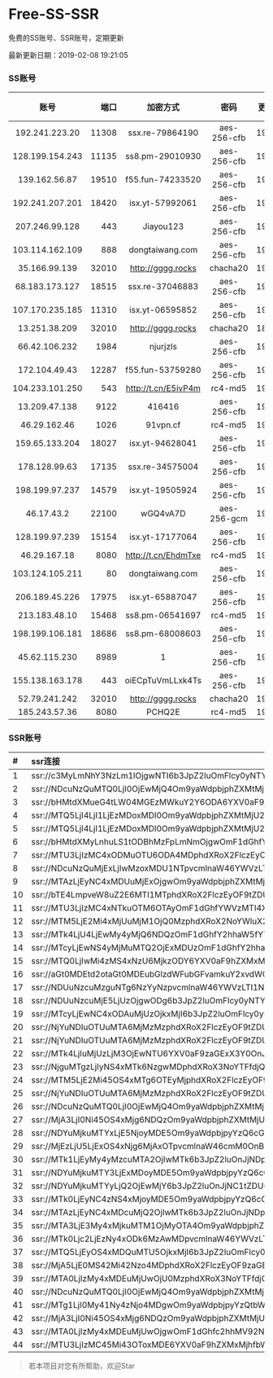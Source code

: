 # Free-SS-SSR

免费的SS账号、SSR账号，定期更新

最新更新日期：2019-02-08 19:21:05 

### SS账号

|账号|端口|加密方式|密码|更新时间|国家|
|:-----:|-----:|:----:|:----:|:----:|:----:|
|192.241.223.20|11308|ssx.re-79864190|aes-256-cfb|19:17:04|US|
|128.199.154.243|11135|ss8.pm-29010930|aes-256-cfb|19:17:05|SG|
|139.162.56.87|19510|f55.fun-74233520|aes-256-cfb|19:17:06|SG|
|192.241.207.201|18420|isx.yt-57992061|aes-256-cfb|19:17:04|US|
|207.246.99.128|443|Jiayou123|aes-256-cfb|19:17:11|US|
|103.114.162.109|888|dongtaiwang.com|aes-256-cfb|19:17:13|US|
|35.166.99.139|32010|http://gggg.rocks|chacha20|19:17:15|US|
|68.183.173.127|18515|ssx.re-37046883|aes-256-cfb|19:17:05|US|
|107.170.235.185|11310|isx.yt-06595852|aes-256-cfb|19:17:04|US|
|13.251.38.209|32010|http://gggg.rocks|chacha20|18:57:33|SG|
|66.42.106.232|1984|njurjzls|aes-256-cfb|19:17:13|US|
|172.104.49.43|12287|f55.fun-53759280|aes-256-cfb|19:17:05|SG|
|104.233.101.250|543|http://t.cn/E5ivP4m|rc4-md5|19:17:13|CA|
|13.209.47.138|9122|416416|aes-256-cfb|19:17:14|KR|
|46.29.162.46|1026|91vpn.cf|rc4-md5|19:12:36|RU|
|159.65.133.204|18027|isx.yt-94628041|aes-256-cfb|19:17:05|SG|
|178.128.99.63|17135|ssx.re-34575004|aes-256-cfb|19:17:05|SG|
|198.199.97.237|14579|isx.yt-19505924|aes-256-cfb|19:17:04|US|
|46.17.43.2|22100|wGQ4vA7D|aes-256-gcm|19:17:10|RU|
|128.199.97.239|15154|isx.yt-17177064|aes-256-cfb|19:17:05|SG|
|46.29.167.18|8080|http://t.cn/EhdmTxe|rc4-md5|19:17:15|RU|
|103.124.105.211|80|dongtaiwang.com|aes-256-cfb|19:17:10|US|
|206.189.45.226|17975|isx.yt-65887047|aes-256-cfb|19:17:06|SG|
|213.183.48.10|15468|ss8.pm-06541697|rc4-md5|19:17:04|RU|
|198.199.106.181|18686|ss8.pm-68008603|aes-256-cfb|19:17:04|US|
|45.62.115.230|8989|1|aes-256-cfb|19:17:12|US|
|155.138.163.178|443|oiECpTuVmLLxk4Ts|aes-256-cfb|19:17:14|US|
|52.79.241.242|32010|http://gggg.rocks|chacha20|19:17:23|KR|
|185.243.57.36|8080|PCHQ2E|rc4-md5|19:17:18|US|


### SSR账号

|#|ssr连接|
|:-----|:-----|
|1|ssr://c3MyLmNhY3NzLm1lOjgwNTI6b3JpZ2luOmFlcy0yNTYtY2ZiOnBsYWluOk5ERTBOekUxTkRreE1nLz9yZW1hcmtzPVUxTlNWRTlQVEY5T2IyUmxPdVNfaE9lOWwtYVdyeUEmZ3JvdXA9VjFkWExsTlRVbE5VVDA5TUxrTlBUUQ|
|2|ssr://NDcuNzQuMTQ0LjI0OjEwMjQ4Om9yaWdpbjphZXMtMjU2LWNmYjpwbGFpbjpabVJoYW5seWJtWnpaZy8_cmVtYXJrcz1VMU5TVkU5UFRGOU9iMlJsT3VhV3NPV0tvT1dkb1NEcG1MX3BoNHprdXBFJmdyb3VwPVYxZFhMbE5UVWxOVVQwOU1Ma05QVFE|
|3|ssr://bHMtdXMueG4tLW04MGEzMWkuY2Y6ODA6YXV0aF9jaGFpbl9hOm5vbmU6aHR0cF9wb3N0OlkzUmpaMlozWDJaeVpXVmZNV0ZpWkdRNVpUUS8_cmVtYXJrcz1VMU5TVkU5UFRGOU9iMlJsT3VlLWp1V2J2U0Rsalk3bm01dnBvYl9sdDU3b3BiX3BtNFhsbTc3bHVJTGt1cHJwcWF6cGdJb29RVzFoZW05dUtlV0ZyT1dQdU9hVnNPYU5ydVM0cmVXX2d3Jmdyb3VwPVYxZFhMbE5UVWxOVVQwOU1Ma05QVFE|
|4|ssr://MTQ5LjI4LjI1LjEzMDoxMDI0Om9yaWdpbjphZXMtMjU2LWNmYjpwbGFpbjpZbUZ1Ym1scWFYVnFhWFZpZFRnNC8_cmVtYXJrcz1VMU5TVkU5UFRGOU9iMlJsT3VlLWp1V2J2U0EmZ3JvdXA9VjFkWExsTlRVbE5VVDA5TUxrTlBUUQ|
|5|ssr://MTQ5LjI4LjI1LjEzMDoxMDI0Om9yaWdpbjphZXMtMjU2LWNmYjpwbGFpbjpZbUZ1Ym1scWFYVnFhWFZpZFRnNC8_cmVtYXJrcz1VMU5TVkU5UFRGOU9iMlJsT3VlLWp1V2J2U0EmZ3JvdXA9VjFkWExsTlRVbE5VVDA5TUxrTlBUUQ|
|6|ssr://bHMtdXMyLnhuLS1tODBhMzFpLmNmOjgwOmF1dGhfY2hhaW5fYTpub25lOmh0dHBfcG9zdDpZM1JqWjJaM1gyWnlaV1ZmWmpObU9EUXdaREkvP29iZnNwYXJhbT1iSE10ZFhNeUxuaHVMUzF0T0RCaE16RnBMbU5tJnJlbWFya3M9VTFOU1ZFOVBURjlPYjJSbE91ZS1qdVdidlNEa3Y0VGxpNUxsaG9qbHQ1N21zNkxuaWJubGhiQkJiV0Y2YjI3bWxiRG1qYTdrdUszbHY0TSZncm91cD1WMWRYTGxOVFVsTlVUMDlNTGtOUFRR|
|7|ssr://MTU3LjIzMC4xODMuOTU6ODA4MDphdXRoX2FlczEyOF9tZDU6YWVzLTI1Ni1jZmI6cGxhaW46Wm14NS8_cmVtYXJrcz1VMU5TVkU5UFRGOU9iMlJsT3VlLWp1V2J2U0EmZ3JvdXA9VjFkWExsTlRVbE5VVDA5TUxrTlBUUQ|
|8|ssr://NDcuNzQuMjExLjIwMzoxMDU1NTpvcmlnaW46YWVzLTI1Ni1jZmI6cGxhaW46YW5Ob1pHdGthV1Z1ZG10eloyRS8_cmVtYXJrcz1VMU5TVkU5UFRGOU9iMlJsT3VhWHBlYWNyQ0RwbUxfcGg0emt1cEUmZ3JvdXA9VjFkWExsTlRVbE5VVDA5TUxrTlBUUQ|
|9|ssr://MTAzLjEyNC4xMDUuMjExOjgwOm9yaWdpbjphZXMtMjU2LWNmYjpwbGFpbjpaRzl1WjNSaGFYZGhibWN1WTI5dC8_cmVtYXJrcz1VMU5TVkU5UFRGOU9iMlJsT3VTNm11V2txdVdjc09XTXVpQSZncm91cD1WMWRYTGxOVFVsTlVUMDlNTGtOUFRR|
|10|ssr://bTE4LmpveW8uZ2E6MTI1MTphdXRoX2FlczEyOF9tZDU6YWVzLTI1Ni1jZmI6aHR0cF9zaW1wbGU6TVRJek5EVS8_b2Jmc3BhcmFtPVlYcDFjbVV1YldsamNtOXpiMlowTG1OdmJRJnJlbWFya3M9VTFOU1ZFOVBURjlPYjJSbE91YVdyLWEwbS1hV2gtV3d2T1M2bWlBJmdyb3VwPVYxZFhMbE5UVWxOVVQwOU1Ma05QVFE|
|11|ssr://MTU3LjIzMC4xNTkuOTM6OTAyOmF1dGhfYWVzMTI4X21kNTphZXMtMTI4LWN0cjpwbGFpbjpOVE01TkRNNU5BLz9yZW1hcmtzPVUxTlNWRTlQVEY5T2IyUmxPdWUtanVXYnZTQSZncm91cD1WMWRYTGxOVFVsTlVUMDlNTGtOUFRR|
|12|ssr://MTM5LjE2Mi4xMjUuMjM1OjQ0MzphdXRoX2NoYWluX2E6bm9uZTpodHRwX3NpbXBsZTpkM2QzYlhsemMzSmpiSFZpLz9wcm90b3BhcmFtPU1USXpNVFk2Y0hGVVpFdHFjM056YzNNJnJlbWFya3M9VTFOU1ZFOVBURjlPYjJSbE91YVhwZWFjckNEa3VKemt1cXpwZzczbGs0SGx0NTNsakxwTWFXNXZaR1htbGJEbWphN2t1SzNsdjRNJmdyb3VwPVYxZFhMbE5UVWxOVVQwOU1Ma05QVFE|
|13|ssr://MTk4LjU4LjEwMy4yMjQ6NDQzOmF1dGhfY2hhaW5fYTpub25lOmh0dHBfc2ltcGxlOmQzZDNiWGx6YzNKamJIVmkvP3Byb3RvcGFyYW09TVRJek1UWTZjSEZVWkV0cWMzTnpjM00mcmVtYXJrcz1VMU5TVkU5UFRGOU9iMlJsT3VlLWp1V2J2U0EmZ3JvdXA9VjFkWExsTlRVbE5VVDA5TUxrTlBUUQ|
|14|ssr://MTcyLjEwNS4yMjMuMTQ2OjExMDUzOmF1dGhfY2hhaW5fYTpub25lOmh0dHBfc2ltcGxlOmQzZDNiWGx6YzNKamJIVmkvP3Byb3RvcGFyYW09TVRJek1UWTZjSEZVWkV0cWMzTnpjM00mcmVtYXJrcz1VMU5TVkU5UFRGOU9iMlJsT3VhWHBlYWNyQ0RrdUp6a3VxeE1hVzV2WkdYbWxiRG1qYTdrdUszbHY0TSZncm91cD1WMWRYTGxOVFVsTlVUMDlNTGtOUFRR|
|15|ssr://MTQ0LjIwMi4zMS4xNzU6MjkzODY6YXV0aF9hZXMxMjhfbWQ1OnJjNC1tZDU6cGxhaW46VTJoaGNtVlRVMUl1UmxWRFMwZEdWdy8_cmVtYXJrcz1VMU5TVkU5UFRGOU9iMlJsT3VlLWp1V2J2U0EmZ3JvdXA9VjFkWExsTlRVbE5VVDA5TUxrTlBUUQ|
|16|ssr://aGt0MDEtd2otaGt0MDEubGlzdWFubGFvamkuY2xvdWQ6NTg2OmF1dGhfYWVzMTI4X3NoYTE6YWVzLTI1Ni1jZmI6aHR0cF9zaW1wbGU6YkdsemRXRnViR0Z2YW1rdWJXVS8_b2Jmc3BhcmFtPU5UZGpNVGMmcHJvdG9wYXJhbT1PRE0wTXpwcGEwb3hiamcmcmVtYXJrcz1VMU5TVkU5UFRGOU9iMlJsT3VtbW1lYTRyeURubExYb3JxX25tNGpucDVIbW5JbnBtWkRsaGF6bGo3ZyZncm91cD1WMWRYTGxOVFVsTlVUMDlNTGtOUFRR|
|17|ssr://NDUuNzcuMzguNTg6NzYyNzpvcmlnaW46YWVzLTI1Ni1jZmI6cGxhaW46VURoUGNEbHJUVXgyU0ROcmRYbHRiUS8_cmVtYXJrcz1VMU5TVkU5UFRGOU9iMlJsT3VhV3NPV0tvT1dkb1NCRGFHOXZjR0htbGJEbWphN2t1SzNsdjRNJmdyb3VwPVYxZFhMbE5UVWxOVVQwOU1Ma05QVFE|
|18|ssr://NDUuNzcuMjE5LjUzOjgwODg6b3JpZ2luOmFlcy0yNTYtY2ZiOnBsYWluOk9ETXpORGN6T0RFLz9yZW1hcmtzPVUxTlNWRTlQVEY5T2IyUmxPdWUtanVXYnZTRG1sckRtczczb3BiX2x0NTdubXE3bWxxX2xqYUhuaWJubnU3UkRhRzl2Y0dIbWxiRG1qYTdrdUszbHY0TSZncm91cD1WMWRYTGxOVFVsTlVUMDlNTGtOUFRR|
|19|ssr://MTcyLjEwNC4xODAuMjUzOjkxMjI6b3JpZ2luOmFlcy0yNTYtY2ZiOnBsYWluOk5ERTJOREUyLz9yZW1hcmtzPVUxTlNWRTlQVEY5T2IyUmxPdWFXc09XS29PV2RvU0JNYVc1dlpHWG1sYkRtamE3a3VLM2x2NE0mZ3JvdXA9VjFkWExsTlRVbE5VVDA5TUxrTlBUUQ|
|20|ssr://NjYuNDIuOTUuMTA6MjMzMzphdXRoX2FlczEyOF9tZDU6YWVzLTEyOC1jdHI6cGxhaW46WVhOaGMyRnpNVEV5TVRFeS8_cmVtYXJrcz1VMU5TVkU5UFRGOU9iMlJsT3VlLWp1V2J2U0RsaXFEbGlLbm5wb19sc0x6a3Vwcmx0NTdsbktQbGpZN3BoNUhsanJfbWxxX21pWmpsaFl2cG9iX2x1SUpRWVdOWFpYTjA2WUNhNUwtaDVZV3M1WS00Jmdyb3VwPVYxZFhMbE5UVWxOVVQwOU1Ma05QVFE|
|21|ssr://NjYuNDIuOTUuMTA6MjMzMzphdXRoX2FlczEyOF9tZDU6YWVzLTEyOC1jdHI6cGxhaW46WVhOaGMyRnpNVEV5TVRFeS8_cmVtYXJrcz1VMU5TVkU5UFRGOU9iMlJsT3VlLWp1V2J2U0RsaXFEbGlLbm5wb19sc0x6a3Vwcmx0NTdsbktQbGpZN3BoNUhsanJfbWxxX21pWmpsaFl2cG9iX2x1SUpRWVdOWFpYTjA2WUNhNUwtaDVZV3M1WS00Jmdyb3VwPVYxZFhMbE5UVWxOVVQwOU1Ma05QVFE|
|22|ssr://MTk4LjIuMjUzLjM3OjEwNTU6YXV0aF9zaGExX3Y0OnJjNC1tZDU6cGxhaW46TWpreWJtRXhjMmcvP3JlbWFya3M9VTFOU1ZFOVBURjlPYjJSbE91ZS1qdVdidlNBJmdyb3VwPVYxZFhMbE5UVWxOVVQwOU1Ma05QVFE|
|23|ssr://NjguMTgzLjIyNS4xMTk6NzgwMDphdXRoX3NoYTFfdjQ6cmM0LW1kNS02OnBsYWluOmQySm5NVEl6TkRVMi8_b2Jmc3BhcmFtPTVMdVk2TFM1VTFOUzVvNm82STJRT25RdVkyNHZSVFZwZGxBMGJRJnByb3RvcGFyYW09ZEM1dFpTOVRVMUpUVlVJJnJlbWFya3M9VTFOU1ZFOVBURjlPYjJSbE91ZS1qdVdidlNBJmdyb3VwPVYxZFhMbE5UVWxOVVQwOU1Ma05QVFE|
|24|ssr://MTM5LjE2Mi45OS4xMTg6OTEyMjphdXRoX2FlczEyOF9tZDU6YWVzLTEyOC1jdHI6aHR0cF9zaW1wbGU6TkRFMk5ERTIvP3JlbWFya3M9VTFOU1ZFOVBURjlPYjJSbE91YVhwZWFjckNEa3VKemt1cXpwZzczbGs0SGx0NTNsakxwTWFXNXZaR1htbGJEbWphN2t1SzNsdjRNJmdyb3VwPVYxZFhMbE5UVWxOVVQwOU1Ma05QVFE|
|25|ssr://NjYuNDIuOTUuMTA6MjMzMzphdXRoX2FlczEyOF9tZDU6YWVzLTEyOC1jdHI6cGxhaW46WVhOaGMyRnpNVEV5TVRFeS8_cmVtYXJrcz1VMU5TVkU5UFRGOU9iMlJsT3VlLWp1V2J2U0RsaXFEbGlLbm5wb19sc0x6a3Vwcmx0NTdsbktQbGpZN3BoNUhsanJfbWxxX21pWmpsaFl2cG9iX2x1SUpRWVdOWFpYTjA2WUNhNUwtaDVZV3M1WS00Jmdyb3VwPVYxZFhMbE5UVWxOVVQwOU1Ma05QVFE|
|26|ssr://NDcuNzQuMTQ0LjI0OjEwMjQ4Om9yaWdpbjphZXMtMjU2LWNmYjpwbGFpbjpabVJoYW5seWJtWnpaZy8_cmVtYXJrcz1VMU5TVkU5UFRGOU9iMlJsT3VhV3NPV0tvT1dkb1NEcG1MX3BoNHprdXBFJmdyb3VwPVYxZFhMbE5UVWxOVVQwOU1Ma05QVFE|
|27|ssr://MjA3LjI0Ni45OS4xMjg6NDQzOm9yaWdpbjphZXMtMjU2LWNmYjpwbGFpbjpTbWxoZVc5MU1USXovP3JlbWFya3M9VTFOU1ZFOVBURjlPYjJSbE91ZS1qdVdidlNEbGlxRGxpS25ucG9fbHNMemt1cHJsdDU3bXRKdm1uWW5ubjdaMmRXeDBjdWFWc09hTnJ1UzRyZVdfZ3cmZ3JvdXA9VjFkWExsTlRVbE5VVDA5TUxrTlBUUQ|
|28|ssr://NDYuMjkuMTYxLjE5NjoyMDE5Om9yaWdpbjpyYzQ6cGxhaW46Ykc1amJpNXZjbWMvP3JlbWFya3M9VTFOU1ZFOVBURjlPYjJSbE91U19oT2U5bC1hV3J5QSZncm91cD1WMWRYTGxOVFVsTlVUMDlNTGtOUFRR|
|29|ssr://MjEzLjU5LjExOS4xNjg6MjAxOTpvcmlnaW46cmM0OnBsYWluOmJHNWpiaTV2Y21jLz9yZW1hcmtzPVUxTlNWRTlQVEY5T2IyUmxPdVNfaE9lOWwtYVdyeUEmZ3JvdXA9VjFkWExsTlRVbE5VVDA5TUxrTlBUUQ|
|30|ssr://MTk1LjEyMy4yMzcuMTA2OjIwMTk6b3JpZ2luOnJjNDpwbGFpbjpiRzVqYmk1dmNtYy8_cmVtYXJrcz1VMU5TVkU5UFRGOU9iMlJsT3VhV3NPV0tvT1dkb1NBJmdyb3VwPVYxZFhMbE5UVWxOVVQwOU1Ma05QVFE|
|31|ssr://NDYuMjkuMTY3LjExMDoyMDE5Om9yaWdpbjpyYzQ6cGxhaW46Ykc1amJpNXZjbWMvP3JlbWFya3M9VTFOU1ZFOVBURjlPYjJSbE91U19oT2U5bC1hV3J5QSZncm91cD1WMWRYTGxOVFVsTlVUMDlNTGtOUFRR|
|32|ssr://NDYuMjkuMTYyLjQ2OjEwMjY6b3JpZ2luOnJjNC1tZDU6cGxhaW46T1RGMmNHNHVZMlkvP3JlbWFya3M9VTFOU1ZFOVBURjlPYjJSbE91U19oT2U5bC1hV3J5QSZncm91cD1WMWRYTGxOVFVsTlVUMDlNTGtOUFRR|
|33|ssr://MTk0LjEyNC4zNS4xMjoyMDE5Om9yaWdpbjpyYzQ6cGxhaW46Ykc1amJpNXZjbWMvP3JlbWFya3M9VTFOU1ZFOVBURjlPYjJSbE91ZVJudVdqcXlBJmdyb3VwPVYxZFhMbE5UVWxOVVQwOU1Ma05QVFE|
|34|ssr://MTAzLjEyNC4xMDcuMjQ2OjIwMTk6b3JpZ2luOnJjNDpwbGFpbjpiRzVqYmk1dmNtYy8_cmVtYXJrcz1VMU5TVkU5UFRGOU9iMlJsT3VTNm11V2txdVdjc09XTXVpQSZncm91cD1WMWRYTGxOVFVsTlVUMDlNTGtOUFRR|
|35|ssr://MTA3LjE3My4xMjkuMTM1OjMyOTA4Om9yaWdpbjphZXMtMjU2LWNmYjpwbGFpbjpiWGx6YzNKamJIVmkvP3JlbWFya3M9VTFOU1ZFOVBURjlPYjJSbE91V01sLWUtanVXY3NPV011aUEmZ3JvdXA9VjFkWExsTlRVbE5VVDA5TUxrTlBUUQ|
|36|ssr://MTk0Ljc2LjEzNy4xODk6MzAwMDpvcmlnaW46YWVzLTI1Ni1jZmI6cGxhaW46ZVhoa1pYTjFMbmg1ZWpGcFpHcGthV1ZxWTI5bGIyTnFaVzlqYW1WdlptNXgvP3JlbWFya3M9VTFOU1ZFOVBURjlPYjJSbE91Vy10LVdidlNBJmdyb3VwPVYxZFhMbE5UVWxOVVQwOU1Ma05QVFE|
|37|ssr://MTQ5LjEyOS4xMDQuMTU5OjkxMjI6b3JpZ2luOmFlcy0yNTYtY2ZiOnBsYWluOk5ERTJOREUyLz9vYmZzcGFyYW09NUx1WTZMUzVVMU5TNW82bzZJMlFPblF1WTI0dlJUVnBkbEEwYlEmcHJvdG9wYXJhbT1kQzV0WlM5VFUxSlRWVUkmcmVtYXJrcz1VMU5TVkU5UFRGOU9iMlJsT3VlLWp1V2J2U0EmZ3JvdXA9VjFkWExsTlRVbE5VVDA5TUxrTlBUUQ|
|38|ssr://MjA5LjE0MS42Mi42Nzo4MDphdXRoX2FlczEyOF9zaGExOmFlcy0yNTYtY2ZiOmh0dHBfc2ltcGxlOk1UQXdNQS8_cmVtYXJrcz1VMU5TVkU5UFRGOU9iMlJsT3VlLWp1V2J2U0RsaXFEbGlLbm5wb19sc0x6a3Vwcmx0NTdsdkpmcGg0em9rcG5uaWJubHVJSkNkWGwyYmVXRnJPV1B1QSZncm91cD1WMWRYTGxOVFVsTlVUMDlNTGtOUFRR|
|39|ssr://MTA0LjIzMy4xMDEuMjUwOjU0MzphdXRoX3NoYTFfdjQ6cmM0LW1kNTpodHRwX3NpbXBsZTphSFIwY0RvdkwzUXVZMjR2UlRWcGRsQTBiUS8_b2Jmc3BhcmFtPTVMdVk2TFM1VTFOUzVvNm82STJRT25RdVkyNHZSVFZwZGxBMGJRJnByb3RvcGFyYW09ZEM1dFpTOVRVMUpUVlVJJnJlbWFya3M9VTFOU1ZFOVBURjlPYjJSbE91V01sLWUtanVXY3NPV011aUEmZ3JvdXA9VjFkWExsTlRVbE5VVDA5TUxrTlBUUQ|
|40|ssr://NDcuNzQuMTQ0LjI0OjEwMjQ4Om9yaWdpbjphZXMtMjU2LWNmYjpwbGFpbjpabVJoYW5seWJtWnpaZy8_cmVtYXJrcz1VMU5TVkU5UFRGOU9iMlJsT3VhV3NPV0tvT1dkb1NEcG1MX3BoNHprdXBFJmdyb3VwPVYxZFhMbE5UVWxOVVQwOU1Ma05QVFE|
|41|ssr://MTg1LjI0My41Ny4zNjo4MDgwOm9yaWdpbjpyYzQtbWQ1OnBsYWluOlVFTklVVEpGLz9yZW1hcmtzPVUxTlNWRTlQVEY5T2IyUmxPdVctdC1XYnZTQSZncm91cD1WMWRYTGxOVFVsTlVUMDlNTGtOUFRR|
|42|ssr://MjA3LjI0Ni45OS4xMjg6NDQzOm9yaWdpbjphZXMtMjU2LWNmYjpwbGFpbjpTbWxoZVc5MU1USXovP3JlbWFya3M9VTFOU1ZFOVBURjlPYjJSbE91ZS1qdVdidlNEbGlxRGxpS25ucG9fbHNMemt1cHJsdDU3bXRKdm1uWW5ubjdaMmRXeDBjdWFWc09hTnJ1UzRyZVdfZ3cmZ3JvdXA9VjFkWExsTlRVbE5VVDA5TUxrTlBUUQ|
|43|ssr://MTA0LjIzMy4xMDEuMjUwOjgwOmF1dGhfc2hhMV92NDpyYzQtbWQ1Omh0dHBfc2ltcGxlOmRDNXRaUzlUVTFKVFZVSS8_b2Jmc3BhcmFtPU1URGxoWU14ZE9henFPV0dqRHBvZEhSd09pOHZkQzVqYmk5Rk5XbDJVRFJ0JnByb3RvcGFyYW09ZEM1dFpTOVRVMUpUVlVJJnJlbWFya3M9VTFOU1ZFOVBURjlPYjJSbE91V01sLWUtanVXY3NPV011aUEmZ3JvdXA9VjFkWExsTlRVbE5VVDA5TUxrTlBUUQ|
|44|ssr://MTU3LjIzMC45Mi43OToxMDE6YXV0aF9hZXMxMjhfbWQ1OmFlcy0xMjgtY3RyOnBsYWluOk5qSTFOak0xTlRrei8_cmVtYXJrcz1VMU5TVkU5UFRGOU9iMlJsT3VlLWp1V2J2U0EmZ3JvdXA9VjFkWExsTlRVbE5VVDA5TUxrTlBUUQ|


> 若本项目对您有所帮助，欢迎Star
